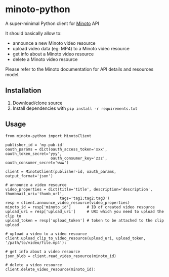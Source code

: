 # minoto-python
A super-minimal Python client for [Minoto](http://minotovideo.com/) API

It should basically allow to:

  * announce a new Minoto video resource
  * upload video data (eg: MP4) to a Minoto video resource
  * get info about a Minoto video resource
  * delete a Minoto video resource

Please refer to the Minoto documentation for API details and resources model.

## Installation ##
1. Download/clone source
2. Install dependencies with `pip install -r requirements.txt`

## Usage ##
```
from minoto-python import MinotoClient

publisher_id = 'my-pub-id'
oauth_params = dict(oauth_access_token='xxx', oauth_token_secret='yyy',
                    oauth_consumer_key='zzz', oauth_consumer_secret='www')

client = MinotoClient(publisher-id, oauth_params, output_format='json')

# announce a video resource
video_properties = dict(title='title', description='description', thumbnail_uri='thumb_url',
                        tags='tag1;tag2;tag3')
resp = client.announce_video_resource(video_properties)
minoto_id = resp['minoto_id']       # ID of created video resource
upload_uri = resp['upload_uri']     # URI which you need to upload the clip to
upload_token = resp['upload_token'] # token to be attached to the clip upload

# upload a video to a video resource
client.upload_clip_to_video_resource(upload_uri, upload_token, '/path/to/video/file.mp4'):

# get info about a video resource
json_blob = client.read_video_resource(minoto_id)

# delete a video resource
client.delete_video_resource(minoto_id):
```
